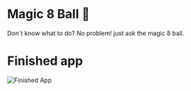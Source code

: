 
# Magic 8 Ball 🎱
Don`t know what to do? No problem! just ask the magic 8 ball.

# Finished app

![Finished App](https://github.com/londonappbrewery/Images/blob/master/8-ball-flutter-gif.gif)


